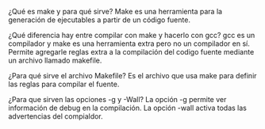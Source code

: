 ¿Qué es make y para qué sirve?
Make es una herramienta para la generación de ejecutables a partir de un código fuente.

¿Qué diferencia hay entre compilar con make y hacerlo con gcc?
gcc es un compilador y make es una herramienta extra pero no un compilador en sí. Permite agregarle reglas
extra a la compilación del codigo fuente mediante un archivo llamado makefile.

¿Para qué sirve el archivo Makefile?
Es el archivo que usa make para definir las reglas para compilar el fuente.


¿Para que sirven las opciones -g y -Wall?
La opción -g permite ver información de debug en la compilación. La opción -wall activa todas las advertencias del compialdor.
